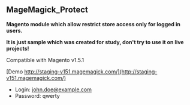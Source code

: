 MageMagick_Protect
------------------------
**Magento module which allow restrict store access only for logged in users.**

**It is just sample which was created for study, don't try to use it on live projects!**

Compatible with  Magento v1.5.1

[Demo http://staging-v151.magemagick.com/](http://staging-v151.magemagick.com/)

- Login: john.doe@example.com
- Password: qwerty
